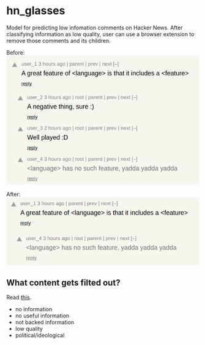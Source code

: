 # hn_glasses

Model for predicting low infomation comments on Hacker News. After classifying information as low quality, user can use a browser extension to remove those comments and its children.


Before:
<br>
<img src="pics/before.png" width="512"/>


After:
<br>
<img src="pics/after.png" width="512"/>


## What content gets filted out?
Read [this](https://news.ycombinator.com/newsguidelines.html).

- no information
- no useful information
- not backed information
- low quality
- political/ideological
